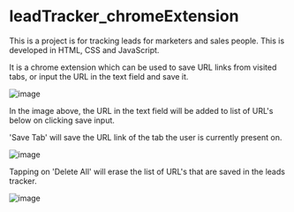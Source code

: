 # leadTracker_chromeExtension

This is a project is for tracking leads for marketers and sales people.
This is developed in HTML, CSS and JavaScript. 

It is a chrome extension which can be used to save URL links from visited tabs, or input the URL in the text field and save it. 

![image](https://user-images.githubusercontent.com/38379518/129781894-4eb4994b-4d91-4ab9-b667-d79fe609d4b7.png)

In the image above, the URL in the text field will be added to list of URL's below on clicking save input. 

'Save Tab' will save the URL link of the tab the user is currently present on. 

![image](https://user-images.githubusercontent.com/38379518/129782197-df785f49-7779-470f-bbca-cb3ead7c5bc6.png)

Tapping on 'Delete All' will erase the list of URL's that are saved in the leads tracker. 

![image](https://user-images.githubusercontent.com/38379518/129782329-28a3589a-e14d-4647-9e01-9a24f70bea31.png)


